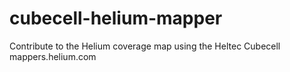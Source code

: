 # cubecell-helium-mapper
Contribute to the Helium coverage map using the Heltec Cubecell mappers.helium.com
